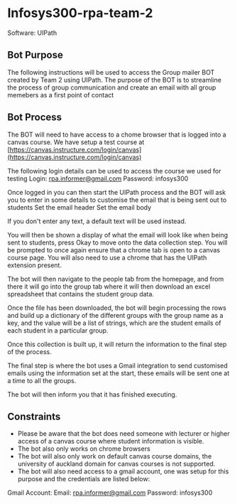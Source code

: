 # Infosys300-rpa-team-2

Software: UIPath 

## Bot Purpose

The following instructions will be used to access the Group mailer BOT created by Team 2 using UIPath. The purpose of the BOT is to streamline the process of group communication and create an email with all group memebers as a first point of contact

## Bot Process

The BOT will need to have access to a chome browser that is logged into a canvas course. We have setup a test course at [https://canvas.instructure.com/login/canvas](https://canvas.instructure.com/login/canvas)

The following login details can be used to access the course we used for testing
Login: rpa.informer@gmail.com 
Password: infosys300

Once logged in you can then start the UIPath process and the BOT will ask you to enter in some details to customise the email that is being sent out to students
Set the email header 
Set the email body

If you don't enter any text, a default text will be used instead.

You will then be shown a display of what the email will look like when being sent to students, press Okay to move onto the data collection step. You will be prompted to once again ensure that a chrome tab is open to a canvas course page. You will also need to use a chrome that has the UIPath extension present.

The bot will then navigate to the people tab from the homepage, and from there it will go into the group tab where it will then download an excel spreadsheet that contains the student group data.

Once the file has been downloaded, the bot will begin processing the rows and build up a dictionary of the different groups with the group name as a key, and the value will be a list of strings, which are the student emails of each student in a particular group.

Once this collection is built up, it will return the information to the final step of the process. 

The final step is where the bot uses a Gmail integration to send customised emails using the information set at the start, these emails will be sent one at a time to all the groups.

The bot will then inform you that it has finished executing.

## Constraints

- Please be aware that the bot does need someone with lecturer or higher access of a canvas course where student information is visible.
- The bot also only works on chrome browsers
- The bot will also only work on default canvas course domains, the university of auckland domain for canvas courses is not supported.
- The bot will also need access to a gmail account, one was setup for this purpose and the credentials are listed below:

Gmail Account:
Email: rpa.informer@gmail.com
Password: infosys300



